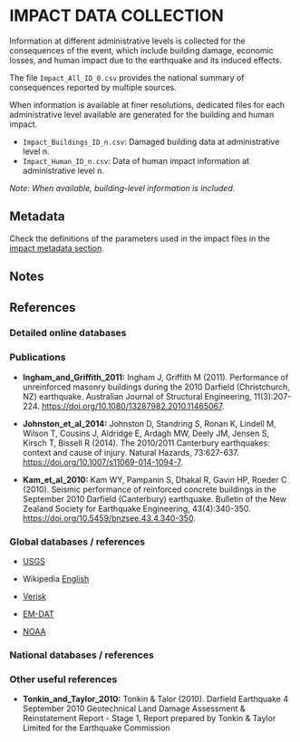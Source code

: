 # IMPACT DATA COLLECTION

Information at different administrative levels is collected for the consequences of the event, 
which include building damage, economic losses, and human impact due to the earthquake and its induced effects.

The file `Impact_All_ID_0.csv` provides the national summary of consequences reported by multiple sources.

When information is available at finer resolutions, dedicated files for each administrative level
available are generated for the building and human impact.

- `Impact_Buildings_ID_n.csv`: Damaged building data at administrative level n.
- `Impact_Human_ID_n.csv`: Data of human impact information at administrative level n.

_Note: When available, building-level information is included._


## Metadata

Check the definitions of the parameters used in the impact files in the [impact metadata section](https://gitlab.openquake.org/risk/ecd/-/blob/main/metadata.md#impact-data).


## Notes


## References


### Detailed online databases


### Publications

- **Ingham_and_Griffith_2011:** Ingham J, Griffith M (2011). Performance of unreinforced masonry buildings during the 2010 Darfield (Christchurch, NZ) earthquake. Australian Journal of Structural Engineering, 11(3):207-224. https://doi.org/10.1080/13287982.2010.11465067.

- **Johnston_et_al_2014:** Johnston D, Standring S, Ronan K, Lindell M, Wilson T, Cousins J, Aldridge E, Ardagh MW, Deely JM, Jensen S, Kirsch T, Bissell R (2014). The 2010/2011 Canterbury earthquakes: context and cause of injury. Natural Hazards, 73:627-637. https://doi.org/10.1007/s11069-014-1094-7.

- **Kam_et_al_2010:** Kam WY, Pampanin S, Dhakal R, Gavin HP, Roeder C (2010). Seismic performance of reinforced concrete buildings in the September 2010 Darfield (Canterbury) earthquake. Bulletin of the New Zealand Society for Earthquake Engineering, 43(4):340-350. https://doi.org/10.5459/bnzsee.43.4.340-350.


### Global databases / references

- [USGS](https://earthquake.usgs.gov/earthquakes/eventpage/usp000hk46/executive) 

- Wikipedia [English](https://en.wikipedia.org/wiki/2010_Canterbury_earthquake)

- [Verisk](https://alert.air-worldwide.com/earthquake/2010/christchurch-earthquake/update-1/)

- [EM-DAT](https://public.emdat.be/data)

- [NOAA](https://www.ngdc.noaa.gov/hazel/view/hazards/earthquake/event-more-info/9492)


### National databases / references


### Other useful references

- **Tonkin_and_Taylor_2010:** Tonkin & Talor (2010). Darfield Earthquake 4 September 2010 Geotechnical Land Damage Assessment & Reinstatement
Report - Stage 1, Report prepared by Tonkin & Taylor Limited for the Earthquake Commission 

